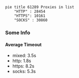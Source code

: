 
```mermaid
pie title 61289 Proxies in list
    "HTTP" : 28454
    "HTTPS": 10161
    "SOCKS" : 30860
```

### Some Info
#### Average Timeout

- mixed: 3.5s
- http: 1.8s
- https: 8.2s
- socks: 5.3s